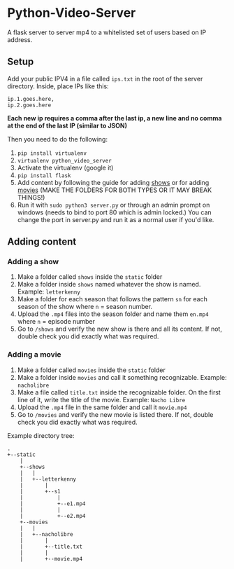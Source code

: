 # Python-Video-Server
A flask server to server mp4 to a whitelisted set of users based on IP address.

## Setup
Add your public IPV4 in a file called `ips.txt` in the root of the server directory. Inside, place IPs like this:

	ip.1.goes.here,
	ip.2.goes.here

**Each new ip requires a comma after the last ip, a new line and no comma at the end of the last IP (similar to JSON)**

Then you need to do the following:

1. `pip install virtualenv`
2. `virtualenv python_video_server`
3. Activate the virtualenv (google it)
4. `pip install flask`
5. Add content by following the guide for adding [shows](#adding-a-show) or for adding [movies](#adding-a-movie) (MAKE THE FOLDERS FOR BOTH TYPES OR IT MAY BREAK THINGS!)
5. Run it with `sudo python3 server.py` or through an admin prompt on windows (needs to bind to port 80 which is admin locked.) You can change the port in server.py and run it as a normal user if you'd like.

## Adding content

### Adding a show
1. Make a folder called `shows` inside the `static` folder
2. Make a folder inside `shows` named whatever the show is named. Example: `letterkenny`
3. Make a folder for each season that follows the pattern `sn` for each season of the show where `n` = season number.
4. Upload the `.mp4` files into the season folder and name them `en.mp4` where `n` = episode number
5. Go to `/shows` and verify the new show is there and all its content. If not, double check you did exactly what was required.

### Adding a movie
1. Make a folder called `movies` inside the `static` folder
2. Make a folder inside `movies` and call it something recognizable. Example: `nacholibre`
3. Make a file called `title.txt` inside the recognizable folder. On the first line of it, write the title of the movie. Example: `Nacho Libre`
4. Upload the `.mp4` file in the same folder and call it `movie.mp4`
5. Go to `/movies` and verify the new movie is listed there. If not, double check you did exactly what was required.

Example directory tree:

	.
	+--static
		|
		+--shows
		|   |
		|   +--letterkenny
		|       | 
		|       +--s1
		|           |
		|           +--e1.mp4
		|           |
		|           +--e2.mp4
		+--movies
		|	|
		|	+--nacholibre
		|		|
		|		+--title.txt
		|		|
		|		+--movie.mp4
